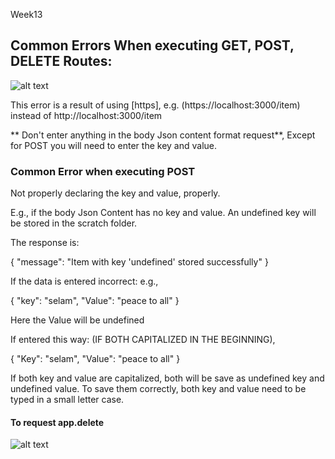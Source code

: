 Week13
## Common Errors When executing GET, POST, DELETE Routes: 

![alt text](image.png)

This error is a result of using [https], e.g. (https://localhost:3000/item) instead of http://localhost:3000/item

** Don't enter anything in the body Json content format request**, Except for POST you will need to enter the key and value. 


### Common Error when executing POST

Not properly declaring the key and value, properly. 

E.g., if the body Json Content has no key and value. An undefined key will be stored in the scratch folder.  

The response is: 

{
  "message": "Item with key 'undefined' stored successfully"
}

If the data is entered incorrect: 
e.g., 

{
  "key": "selam",
  "Value": "peace to all"
  }

  Here the Value will be undefined

  If entered this way: (IF BOTH CAPITALIZED IN THE BEGINNING),

  {
  "Key": "selam",
  "Value": "peace to all"
  }
  
  
  If both key and value are capitalized, both will be save as undefined key and undefined value.  To save them correctly, both key and value need to be typed in a small letter case. 

  #### To request app.delete 
  ![alt text](image-1.png)
